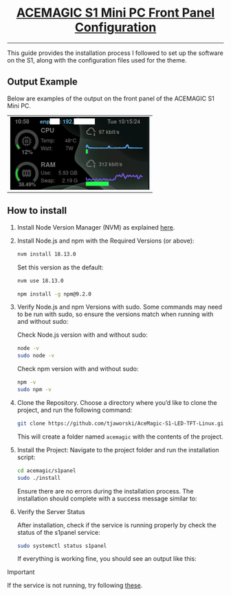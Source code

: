 <div id="top"></div>
<br/>
<br/>

<h1 align="center">
    <a href="https://github.com/Piero24/acemagic-S1-panel-conf">ACEMAGIC S1 Mini PC Front Panel Configuration</a>
</h1>

---

This guide provides the installation process I followed to set up the software on the S1, along with the configuration files used for the theme.

## Output Example

Below are examples of the output on the front panel of the ACEMAGIC S1 Mini PC.

<table align="center" cellpadding="10">
    <tr align="center" cellpadding="10">
        <td align="center">
            <img src="screen.png" alt="First Image" width="auto"/>
        </td>
    </tr>
</table>


## How to install

1. Install Node Version Manager (NVM) as explained [here](https://github.com/nvm-sh/nvm).

2. Install Node.js and npm with the Required Versions (or above):
    
    ```bash
    nvm install 18.13.0
    ```
    Set this version as the default:

    ```bash
    nvm use 18.13.0
    ```

    ```bash
    npm install -g npm@9.2.0
    ```

3. Verify Node.js and npm Versions with sudo. Some commands may need to be run with sudo, so ensure the versions match when running with and without sudo:

    Check Node.js version with and without sudo:

    ```bash
    node -v
    sudo node -v
    ```
    
    Check npm version with and without sudo:

    ```bash
    npm -v
    sudo npm -v
    ```

4. Clone the Repository. Choose a directory where you’d like to clone the project, and run the following command:

    ```bash
    git clone https://github.com/tjaworski/AceMagic-S1-LED-TFT-Linux.git acemagic
    ```
    This will create a folder named `acemagic` with the contents of the project.

5. Install the Project: Navigate to the project folder and run the installation script:

    ```bash
    cd acemagic/s1panel
    sudo ./install
    ```
    Ensure there are no errors during the installation process. The installation should complete with a success message similar to:

6. Verify the Server Status

    After installation, check if the service is running properly by check the status of the s1panel service:

    ```bash
    sudo systemctl status s1panel
    ```
    
    If everything is working fine, you should see an output like this:

> [!IMPORTANT]
> If the service is not running, try following [these](https://github.com/Piero24/acemagic-S1-panel-conf/blob/main/.github/Error.md).

